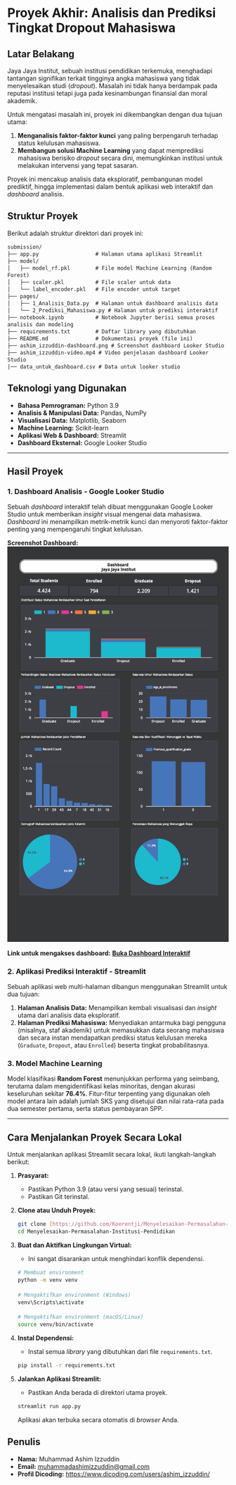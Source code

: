 # Proyek Akhir: Analisis dan Prediksi Tingkat Dropout Mahasiswa

## Latar Belakang

Jaya Jaya Institut, sebuah institusi pendidikan terkemuka, menghadapi tantangan signifikan terkait tingginya angka mahasiswa yang tidak menyelesaikan studi (*dropout*). Masalah ini tidak hanya berdampak pada reputasi institusi tetapi juga pada kesinambungan finansial dan moral akademik.

Untuk mengatasi masalah ini, proyek ini dikembangkan dengan dua tujuan utama:
1.  **Menganalisis faktor-faktor kunci** yang paling berpengaruh terhadap status kelulusan mahasiswa.
2.  **Membangun solusi Machine Learning** yang dapat memprediksi mahasiswa berisiko *dropout* secara dini, memungkinkan institusi untuk melakukan intervensi yang tepat sasaran.

Proyek ini mencakup analisis data eksploratif, pembangunan model prediktif, hingga implementasi dalam bentuk aplikasi web interaktif dan *dashboard* analisis.

## Struktur Proyek

Berikut adalah struktur direktori dari proyek ini:

```
submission/
├── app.py                  # Halaman utama aplikasi Streamlit
├── model/
│   ├── model_rf.pkl        # File model Machine Learning (Random Forest)
│   ├── scaler.pkl          # File scaler untuk data
│   └── label_encoder.pkl   # File encoder untuk target
├── pages/
│   ├── 1_Analisis_Data.py  # Halaman untuk dashboard analisis data
│   └── 2_Prediksi_Mahasiswa.py # Halaman untuk prediksi interaktif
├── notebook.ipynb          # Notebook Jupyter berisi semua proses analisis dan modeling
├── requirements.txt        # Daftar library yang dibutuhkan
├── README.md               # Dokumentasi proyek (file ini)
├── ashim_izzuddin-dashboard.png # Screenshot dashboard Looker Studio
├── ashim_izzuddin-video.mp4 # Video penjelasan dashboard Looker Studio
|── data_untuk_dashboard.csv # Data untuk looker studio
```

## Teknologi yang Digunakan

* **Bahasa Pemrograman:** Python 3.9
* **Analisis & Manipulasi Data:** Pandas, NumPy
* **Visualisasi Data:** Matplotlib, Seaborn
* **Machine Learning:** Scikit-learn
* **Aplikasi Web & Dashboard:** Streamlit
* **Dashboard Eksternal:** Google Looker Studio

---

## Hasil Proyek

### 1. Dashboard Analisis - Google Looker Studio

Sebuah *dashboard* interaktif telah dibuat menggunakan Google Looker Studio untuk memberikan *insight* visual mengenai data mahasiswa. *Dashboard* ini menampilkan metrik-metrik kunci dan menyoroti faktor-faktor penting yang mempengaruhi tingkat kelulusan.

**Screenshot Dashboard:**
![Dashboard Looker Studio](ashim_izzuddin-dashboard.png)

**Link untuk mengakses dashboard:**
**[Buka Dashboard Interaktif](https://lookerstudio.google.com/reporting/70910924-e8f1-4eab-88bb-d578a24dc2ee)**

### 2. Aplikasi Prediksi Interaktif - Streamlit

Sebuah aplikasi web multi-halaman dibangun menggunakan Streamlit untuk dua tujuan:
1.  **Halaman Analisis Data:** Menampilkan kembali visualisasi dan *insight* utama dari analisis data eksploratif.
2.  **Halaman Prediksi Mahasiswa:** Menyediakan antarmuka bagi pengguna (misalnya, staf akademik) untuk memasukkan data seorang mahasiswa dan secara instan mendapatkan prediksi status kelulusan mereka (`Graduate`, `Dropout`, atau `Enrolled`) beserta tingkat probabilitasnya.

### 3. Model Machine Learning

Model klasifikasi **Random Forest** menunjukkan performa yang seimbang, terutama dalam mengidentifikasi kelas minoritas, dengan akurasi keseluruhan sekitar **76.4%**. Fitur-fitur terpenting yang digunakan oleh model antara lain adalah jumlah SKS yang disetujui dan nilai rata-rata pada dua semester pertama, serta status pembayaran SPP.

---

## Cara Menjalankan Proyek Secara Lokal

Untuk menjalankan aplikasi Streamlit secara lokal, ikuti langkah-langkah berikut:

1.  **Prasyarat:**
    * Pastikan Python 3.9 (atau versi yang sesuai) terinstal.
    * Pastikan Git terinstal.

2.  **Clone atau Unduh Proyek:**
    ```bash
    git clone [https://github.com/Koerentji/Menyelesaikan-Permasalahan-Institusi-Pendidikan.git](https://github.com/Koerentji/Menyelesaikan-Permasalahan-Institusi-Pendidikan.git)
    cd Menyelesaikan-Permasalahan-Institusi-Pendidikan
    ```

3.  **Buat dan Aktifkan Lingkungan Virtual:**
    * Ini sangat disarankan untuk menghindari konflik dependensi.
    ```bash
    # Membuat environment
    python -m venv venv

    # Mengaktifkan environment (Windows)
    venv\Scripts\activate

    # Mengaktifkan environment (macOS/Linux)
    source venv/bin/activate
    ```

4.  **Instal Dependensi:**
    * Instal semua *library* yang dibutuhkan dari file `requirements.txt`.
    ```bash
    pip install -r requirements.txt
    ```

5.  **Jalankan Aplikasi Streamlit:**
    * Pastikan Anda berada di direktori utama proyek.
    ```bash
    streamlit run app.py
    ```
    Aplikasi akan terbuka secara otomatis di *browser* Anda.

## Penulis

* **Nama:** Muhammad Ashim Izzuddin
* **Email:** muhammadashimizzuddin@gmail.com
* **Profil Dicoding:** https://www.dicoding.com/users/ashim_izzuddin/
